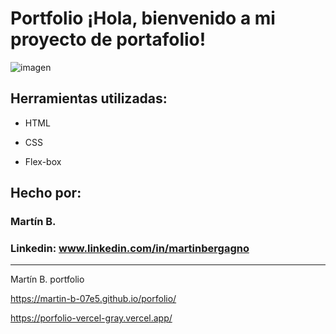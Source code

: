 # Portfolio ¡Hola, bienvenido a mi proyecto de portafolio!

![imagen](https://raw.githubusercontent.com/martin-b-07e5/porfolio/main/assets/portfolio--Mart%C3%ADn_B.png)

## Herramientas utilizadas:

* HTML

* CSS

* Flex-box

## Hecho por:

### Martín B.

### Linkedin: www.linkedin.com/in/martinbergagno

---
Martín B. portfolio

https://martin-b-07e5.github.io/porfolio/

https://porfolio-vercel-gray.vercel.app/
